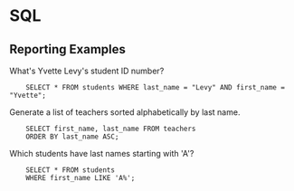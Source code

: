 # **SQL**

## **Reporting Examples**

What's Yvette Levy's student ID number?

        SELECT * FROM students WHERE last_name = "Levy" AND first_name = "Yvette";

Generate a list of teachers sorted alphabetically by last name.

        SELECT first_name, last_name FROM teachers
        ORDER BY last_name ASC;

Which students have last names starting with 'A'?

        SELECT * FROM students
        WHERE first_name LIKE 'A%';